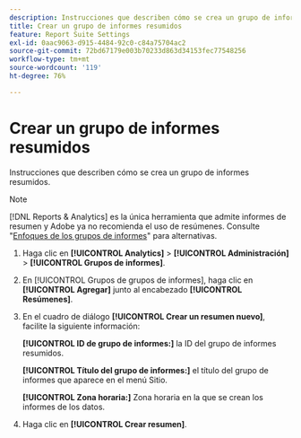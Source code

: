 ```yaml
---
description: Instrucciones que describen cómo se crea un grupo de informes resumidos.
title: Crear un grupo de informes resumidos
feature: Report Suite Settings
exl-id: 0aac9063-d915-4484-92c0-c84a75704ac2
source-git-commit: 72bd67179e003b70233d863d34153fec77548256
workflow-type: tm+mt
source-wordcount: '119'
ht-degree: 76%

---
```


# Crear un grupo de informes resumidos

Instrucciones que describen cómo se crea un grupo de informes resumidos.

>[!NOTE]
>
>[!DNL Reports & Analytics] es la única herramienta que admite informes de resumen y Adobe ya no recomienda el uso de resúmenes. Consulte &quot;[Enfoques de los grupos de informes](https://experienceleague.adobe.com/docs/analytics/admin/manage-report-suites/rollup-report-suite.html)&quot; para alternativas.

1. Haga clic en **[!UICONTROL Analytics]** > **[!UICONTROL Administración]** > **[!UICONTROL Grupos de informes]**.
1. En [!UICONTROL Grupos de grupos de informes], haga clic en **[!UICONTROL Agregar]** junto al encabezado **[!UICONTROL Resúmenes]**.
1. En el cuadro de diálogo **[!UICONTROL Crear un resumen nuevo]**, facilite la siguiente información:

   **[!UICONTROL ID de grupo de informes:]** la ID del grupo de informes resumidos.

   **[!UICONTROL Título del grupo de informes:]** el título del grupo de informes que aparece en el menú Sitio.

   **[!UICONTROL Zona horaria:]** Zona horaria en la que se crean los informes de los datos.
1. Haga clic en **[!UICONTROL Crear resumen]**.
